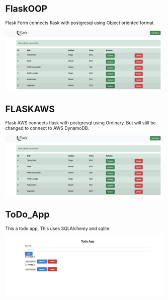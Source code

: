 # FlaskOOP

Flask Form connects flask with postgresql using Object oriented format.

![FORM OOP](FlaskForm.png)

# FLASKAWS

Flask AWS connects flask with postgresql using Ordinary. But will still be changed to connect to AWS DynamoDB.

![FORM AWS](FlaskForm.png)

# ToDo_App

This a todo app, This uses SQLAlchemy and sqlite.

![ToDo App](ToDoApp.png)